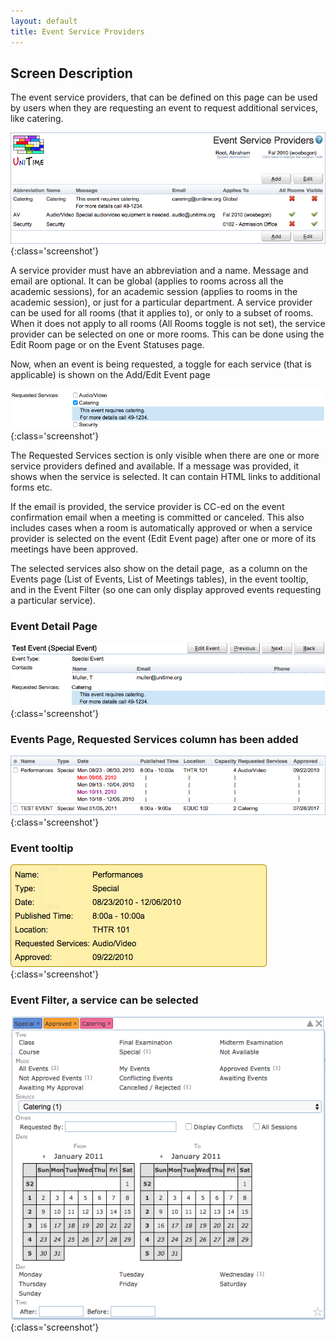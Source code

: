 ```yaml
---
layout: default
title: Event Service Providers
---
```



## Screen Description

The event service providers, that can be defined on this page can be used by users when they are requesting an event to request additional services, like catering.

![Event Service Providers](images/event-service-providers-2.png){:class='screenshot'}

A service provider must have an abbreviation and a name. Message and email are optional. It can be global (applies to rooms across all the academic sessions), for an academic session (applies to rooms in the academic session), or just for a particular department. A service provider can be used for all rooms (that it applies to), or only to a subset of rooms. When it does not apply to all rooms (All Rooms toggle is not set), the service provider can be selected on one or more rooms. This can be done using the Edit Room page or on the Event Statuses page.

Now, when an event is being requested, a toggle for each service (that is applicable) is shown on the Add/Edit Event page


![Event Service Providers](images/event-service-providers-1.png){:class='screenshot'}

The Requested Services section is only visible when there are one or more service providers defined and available. If a message was provided, it shows when the service is selected. It can contain HTML links to additional forms etc.

If the email is provided, the service provider is CC-ed on the event confirmation email when a meeting is committed or canceled. This also includes cases when a room is automatically approved or when a service provider is selected on the event (Edit Event page) after one or more of its meetings have been approved.

The selected services also show on the detail page,  as a column on the Events page (List of Events, List of Meetings tables), in the event tooltip, and in the Event Filter (so one can only display approved events requesting a particular service).


### Event Detail Page

![Event Service Providers](images/event-service-providers-3.png){:class='screenshot'}


### Events Page, Requested Services column has been added

![Event Service Providers](images/event-service-providers-4.png){:class='screenshot'}

### Event tooltip

![Event Service Providers](images/event-service-providers-5.png){:class='screenshot'}

### Event Filter, a service can be selected

![Event Service Providers](images/event-service-providers-6.png){:class='screenshot'}

